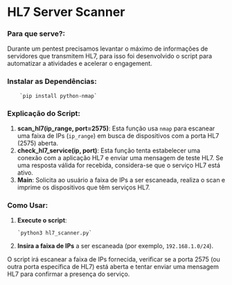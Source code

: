 
# HL7 Server Scanner

###   **Para que serve?**:
Durante um pentest precisamos levantar o máximo de informações de servidores que transmitem HL7, para isso foi desenvolvido o script para automatizar a atividades e acelerar o engagement.

###   **Instalar as Dependências**:
     
		`pip install python-nmap` 
    
### Explicação do Script:

1.  **scan_hl7(ip_range, port=2575)**: Esta função usa `nmap` para escanear uma faixa de IPs (`ip_range`) em busca de dispositivos com a porta HL7 (2575) aberta.
2.  **check_hl7_service(ip, port)**: Esta função tenta estabelecer uma conexão com a aplicação HL7 e enviar uma mensagem de teste HL7. Se uma resposta válida for recebida, considera-se que o serviço HL7 está ativo.
3.  **Main**: Solicita ao usuário a faixa de IPs a ser escaneada, realiza o scan e imprime os dispositivos que têm serviços HL7.

### Como Usar:

1.  **Execute o script**:

	    `python3 hl7_scanner.py` 
    
2.  **Insira a faixa de IPs** a ser escaneada (por exemplo, `192.168.1.0/24`).

O script irá escanear a faixa de IPs fornecida, verificar se a porta 2575 (ou outra porta específica de HL7) está aberta e tentar enviar uma mensagem HL7 para confirmar a presença do serviço.
